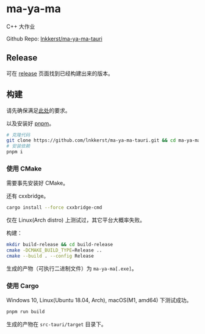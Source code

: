 # ma-ya-ma

C++ 大作业

Github Repo: [lnkkerst/ma-ya-ma-tauri](https://github.com/lnkkerst/ma-ya-ma-tauri)

## Release

可在 [release](https://github.com/lnkkerst/ma-ya-ma-tauri/releases) 页面找到已经构建出来的版本。

## 构建

请先确保满足[此处](https://tauri.app/v1/guides/getting-started/prerequisites)的要求。

以及安装好 [pnpm](https://pnpm.io/installation)。

```bash
# 克隆代码
git clone https://github.com/lnkkerst/ma-ya-ma-tauri.git && cd ma-ya-ma-tauri
# 安装依赖
pnpm i
```

### 使用 CMake

需要事先安装好 CMake。

还有 cxxbridge。

```bash
cargo install --force cxxbridge-cmd
```

仅在 Linux(Arch distro) 上测试过，其它平台大概率失败。

构建：

```bash
mkdir build-release && cd build-release
cmake -DCMAKE_BUILD_TYPE=Release ..
cmake --build . --config Release
```

生成的产物（可执行二进制文件）为 `ma-ya-ma[.exe]`。

### 使用 Cargo

Windows 10, Linux(Ubuntu 18.04, Arch), macOS(M1, amd64) 下测试成功。

```bash
pnpm run build
```

生成的产物在 `src-tauri/target` 目录下。
